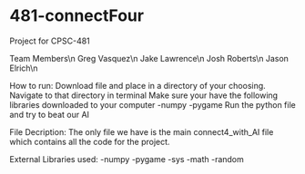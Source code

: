 # 481-connectFour
Project for CPSC-481

Team Members\n
Greg Vasquez\n
Jake Lawrence\n
Josh Roberts\n
Jason Elrich\n

How to run:
Download file and place in a directory of your choosing. 
Navigate to that directory in terminal
Make sure your have the following libraries downloaded to your computer
  -numpy
  -pygame
Run the python file and try to beat our AI


File Decription:
The only file we have is the main connect4_with_AI file which contains all the code for the project. 

External Libraries used:
  -numpy 
  -pygame
  -sys
  -math
  -random




